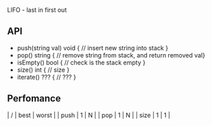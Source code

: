 LIFO - last in first out

## API

- push(string val) void  { // insert new string into stack }
- pop() string { // remove string from stack, and return removed val}
- isEmpty() bool { // check is the stack empty }
- size() int { // size }
- iterate() ??? { // ??? }

## Perfomance

| / | best | worst | 
| push | 1 | N |
| pop | 1 | N |
| size | 1 | 1 |